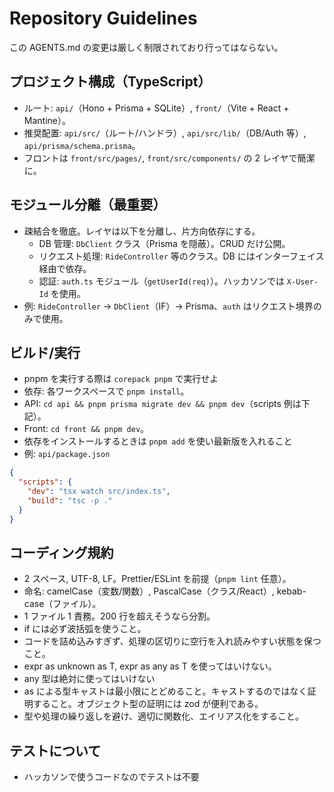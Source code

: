 ﻿# Repository Guidelines

この AGENTS.md の変更は厳しく制限されており行ってはならない。

## プロジェクト構成（TypeScript）

- ルート: `api/`（Hono + Prisma + SQLite）, `front/`（Vite + React + Mantine）。
- 推奨配置: `api/src/`（ルート/ハンドラ）, `api/src/lib/`（DB/Auth 等）, `api/prisma/schema.prisma`。
- フロントは `front/src/pages/`, `front/src/components/` の 2 レイヤで簡潔に。

## モジュール分離（最重要）

- 疎結合を徹底。レイヤは以下を分離し、片方向依存にする。
  - DB 管理: `DbClient` クラス（Prisma を隠蔽）。CRUD だけ公開。
  - リクエスト処理: `RideController` 等のクラス。DB にはインターフェイス経由で依存。
  - 認証: `auth.ts` モジュール（`getUserId(req)`）。ハッカソンでは `X-User-Id` を使用。
- 例: `RideController` → `DbClient`（IF）→ Prisma、`auth` はリクエスト境界のみで使用。

## ビルド/実行

- pnpm を実行する際は `corepack pnpm` で実行せよ
- 依存: 各ワークスペースで `pnpm install`。
- API: `cd api && pnpm prisma migrate dev && pnpm dev`（scripts 例は下記）。
- Front: `cd front && pnpm dev`。
- 依存をインストールするときは `pnpm add` を使い最新版を入れること
- 例: `api/package.json`

```json
{
  "scripts": {
    "dev": "tsx watch src/index.ts",
    "build": "tsc -p ."
  }
}
```

## コーディング規約

- 2 スペース, UTF-8, LF。Prettier/ESLint を前提（`pnpm lint` 任意）。
- 命名: camelCase（変数/関数）, PascalCase（クラス/React）, kebab-case（ファイル）。
- 1 ファイル 1 責務。200 行を超えそうなら分割。
- if には必ず波括弧を使うこと。
- コードを詰め込みすぎず、処理の区切りに空行を入れ読みやすい状態を保つこと。
- expr as unknown as T, expr as any as T を使ってはいけない。
- any 型は絶対に使ってはいけない
- as による型キャストは最小限にとどめること。キャストするのではなく証明すること。オブジェクト型の証明には zod が便利である。
- 型や処理の繰り返しを避け、適切に関数化、エイリアス化をすること。

## テストについて

- ハッカソンで使うコードなのでテストは不要
